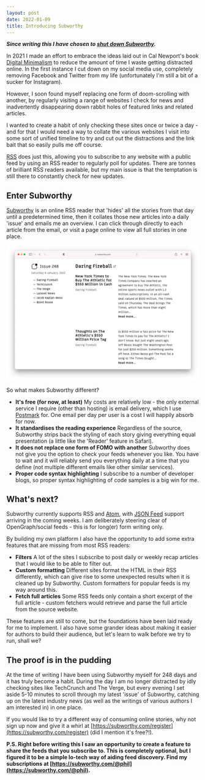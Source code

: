 ```yaml
---
layout: post
date: 2022-01-09
title: Introducing Subworthy
---
```

_**Since writing this I have chosen to [shut down Subworthy](/blog/calling-time-on-subworthy).**_

In 2021 I made an effort to embrace the ideas laid out in Cal Newport's book [Digital Minimalism](https://www.calnewport.com/books/digital-minimalism/) to reduce the amount of time I waste getting distracted online. In the first instance I cut down on my social media use, completely removing Facebook and Twitter from my life (unfortunately I'm still a bit of a sucker for Instagram).

However, I soon found myself replacing one form of doom-scrolling with another, by regularly visiting a range of websites I check for news and inadvertently disappearing down rabbit holes of featured links and related articles.

I wanted to create a habit of only checking these sites once or twice a day - and for that I would need a way to collate the various websites I visit into some sort of unified timeline to try and cut out the distractions and the link bait that so easily pulls me off course.

[RSS](https://en.wikipedia.org/wiki/RSS) does just this, allowing you to subscribe to any website with a public feed by using an RSS reader to regularly poll for updates.  There are tonnes of brilliant RSS readers available, but my main issue is that the temptation is still there to constantly check for new updates.

## Enter Subworthy

[Subworthy](https://subworthy.com) is an online RSS reader that 'hides' all the stories from that day until a predetermined time, then it collates those new articles into a daily 'issue' and emails me an overview.  I can click through directly to each article from the email, or visit a page online to view all full stories in one place.

![](/assets/img/subworthy/feed.png)

So what makes Subworthy different?

- **It's free (for now, at least)**
  My costs are relatively low - the only external service I require (other than hosting) is email delivery, which I use [Postmark](https://postmarkapp.com) for.  One email per day per user is a cost I will happily absorb for now.
- **It standardises the reading experience**
  Regardless of the source, Subworthy strips back the styling of each story giving everything equal presentation (a little like the 'Reader' feature in Safari).
- **It does not replace one form of FOMO with another**
  Subworthy does not give you the option to check your feeds whenever you like.  You have to wait and it will reliably send you everything daily at a time that you define (not multiple different emails like other similar services).
- **Proper code syntax highlighting**
  I subscribe to a number of developer blogs, so proper syntax highlighting of code samples is a big win for me.

## What's next?

Subworthy currently supports RSS and [Atom](https://en.wikipedia.org/wiki/Atom_(Web_standard)), with [JSON Feed](https://www.jsonfeed.org) support arriving in the coming weeks.  I am deliberately steering clear of OpenGraph/social feeds - this is for long(er) form writing only.

By building my own platform I also have the opportunity to add some extra features that are missing from most RSS readers:

- **Filters**
  A lot of the sites I subscribe to post daily or weekly recap articles that I would like to be able to filter out.
- **Custom formatting**
  Different sites format the HTML in their RSS differently, which can give rise to some unexpected results when it is cleaned up by Subworthy. Custom formatters for popular feeds is my way around this.
- **Fetch full articles**
  Some RSS feeds only contain a short excerpt of the full article - custom fetchers would retrieve and parse the full article from the source website.

These features are still to come, but the foundations have been laid ready for me to implement. I also have some grander ideas about making it easier for authors to build their audience, but let's learn to walk before we try to run, shall we?

## The proof is in the pudding

At the time of writing I have been using Subworthy myself for 248 days and it has truly become a habit. During the day I am no longer distracted by idly checking sites like TechCrunch and The Verge, but every evening I set aside 5-10 minutes to scroll through my latest 'issue' of Subworthy, catching up on the latest industry news (as well as the writings of various authors I am interested in) in one place.

If you would like to try a different way of consuming online stories, why not sign up now and give it a whirl at [https://subworthy.com/register](https://subworthy.com/register) (did I mention it's free?!).

**P.S. Right before writing this I saw an opportunity to create a feature to share the feeds that you subscribe to.  This is completely optional, but I figured it to be a simple lo-tech way of aiding feed discovery. Find my subscriptions at [https://subworthy.com/@phil](https://subworthy.com/@phil).**
